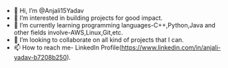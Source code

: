 - 👋 Hi, I’m @Anjali15Yadav
- 👀 I’m interested in building projects for good impact.
- 🌱 I’m currently learning programming languages-C++,Python,Java and other fields involve-AWS,Linux,Git,etc.
- 💞️ I’m looking to collaborate on all kind of projects that I can.
- 📫 How to reach me- LinkedIn Profile(https://www.linkedin.com/in/anjali-yadav-b7208b250).

<!---
Anjali15Yadav/Anjali15Yadav is a ✨ special ✨ repository because its `README.md` (this file) appears on your GitHub profile.
You can click the Preview link to take a look at your changes.
--->
